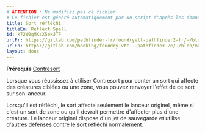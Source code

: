 ```yaml
---
# ATTENTION : Ne modifiez pas ce fichier
# Ce fichier est généré automatiquement par un script d'après les données du module Foundry VTT officiel et de sa traduction
title: Sort réfléchi
titleEn: Reflect Spell
id: k72W0qMXsX5ekJTF
urlFr: https://gitlab.com/pathfinder-fr/foundryvtt-pathfinder2-fr/-/blob/master/data/feats/k72W0qMXsX5ekJTF.htm
urlEn: https://gitlab.com/hooking/foundry-vtt---pathfinder-2e/-/blob/master/packs/data/feats.db/reflect-spell.json
layout: dons
---
```

**Prérequis** [Contresort](contresort-sorcière.md)

Lorsque vous réussissez à utiliser Contresort pour conter un sort qui affecte des créatures ciblées ou une zone, vous pouvez renvoyer l'effet de ce sort sur son lanceur.

Lorsqu'il est réfléchi, le sort affecte seulement le lanceur originel, même si c'est un sort de zone ou qu'il devrait permettre d'affecter plus d'une créature. Le lanceur originel dispose d'un jet de sauvegarde et utilise d'autres défenses contre le sort réfléchi normalement.
